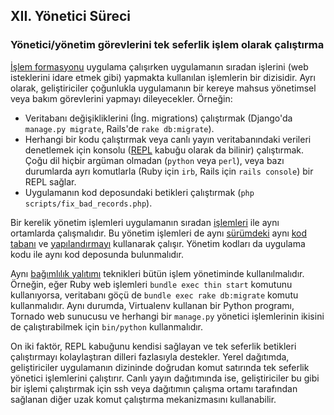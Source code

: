 ## XII. Yönetici Süreci
### Yönetici/yönetim görevlerini tek seferlik işlem olarak çalıştırma

[İşlem formasyonu](./concurrency) uygulama çalışırken uygulamanın sıradan işlerini (web isteklerini idare etmek gibi) yapmakta kullanılan işlemlerin bir dizisidir. Ayrı olarak, geliştiriciler çoğunlukla uygulamanın bir kereye mahsus yönetimsel veya bakım görevlerini yapmayı dileyecekler. Örneğin:

* Veritabanı değişikliklerini (İng. migrations) çalıştırmak (Django'da `manage.py migrate`, Rails'de `rake db:migrate`).
* Herhangi bir kodu çalıştırmak veya canlı yayın veritabanındaki verileri denetlemek için konsolu ([REPL](http://en.wikipedia.org/wiki/Read-eval-print_loop) kabuğu olarak da bilinir) çalıştırmak. Çoğu dil hiçbir argüman olmadan (`python` veya `perl`), veya bazı durumlarda ayrı komutlarla (Ruby için `irb`, Rails için `rails console`) bir REPL sağlar.
* Uygulamanın kod deposundaki betikleri çalıştırmak (`php scripts/fix_bad_records.php`).

Bir kerelik yönetim işlemleri uygulamanın sıradan [işlemleri](./processes) ile aynı ortamlarda çalışmalıdır. Bu yönetim işlemleri de aynı [sürümdeki](./build-release-run) aynı [kod tabanı](./codebase) ve [yapılandırmayı](./config) kullanarak çalışır. Yönetim kodları da uygulama kodu ile aynı kod deposunda bulunmalıdır.

Aynı [bağımlılık yalıtımı](./dependencies) teknikleri bütün işlem yönetiminde kullanılmalıdır. Örneğin, eğer Ruby web işlemleri `bundle exec thin start` komutunu kullanıyorsa, veritabanı göçü de `bundle exec rake db:migrate` komutu kullanmalıdır. Aynı durumda, Virtualenv kullanan bir Python programı, Tornado web sunucusu ve herhangi bir `manage.py` yönetici işlemlerinin ikisini de çalıştırabilmek için `bin/python` kullanmalıdır.

On iki faktör, REPL kabuğunu kendisi sağlayan ve tek seferlik betikleri çalıştırmayı kolaylaştıran dilleri fazlasıyla destekler. Yerel dağıtımda, geliştiriciler uygulamanın dizininde doğrudan komut satırında tek seferlik yönetici işlemlerini çalıştırır. Canlı yayın dağıtımında ise, geliştiriciler bu gibi bir işlemi çalıştırmak için ssh veya dağıtımın çalışma ortamı tarafından sağlanan diğer uzak komut çalıştırma mekanizmasını kullanabilir.
